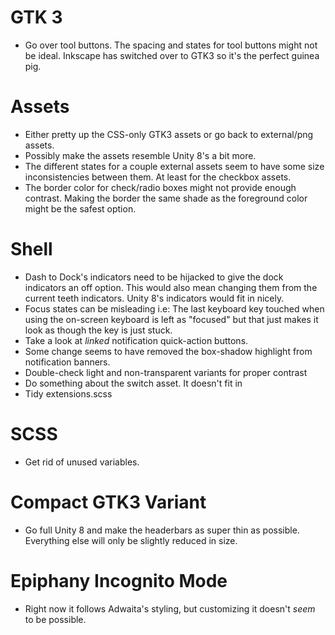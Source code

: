 # GTK 3
 - Go over tool buttons. The spacing and states for tool buttons might not be ideal. Inkscape has switched over to GTK3 so it's the perfect guinea pig.

# Assets
- Either pretty up the CSS-only GTK3 assets or go back to external/png assets.
- Possibly make the assets resemble Unity 8's a bit more.
- The different states for a couple external assets seem to have some size inconsistencies between them. At least for the checkbox assets.
- The border color for check/radio boxes might not provide enough    contrast. Making the border the same shade as the foreground color    might be the safest option.


# Shell
- Dash to Dock's indicators need to be hijacked to give the dock indicators an off option. This would also mean changing them from the current teeth indicators. Unity 8's indicators would fit in nicely.
- Focus states can be misleading i.e: The last keyboard key touched when using the on-screen keyboard is left as "focused" but that just makes it look as though the key is just stuck.
-  Take a look at _linked_ notification quick-action buttons.
- Some change seems to have removed the box-shadow highlight from notification banners.
-  Double-check light and non-transparent variants for proper contrast
- Do something about the switch asset. It doesn't fit in
-  Tidy extensions.scss

# SCSS
- Get rid of unused variables.

# Compact GTK3 Variant
- Go full Unity 8 and make the headerbars as super thin as possible. Everything else will only be slightly reduced in size.

# Epiphany Incognito Mode
- Right now it follows Adwaita's styling, but customizing it doesn't _seem_ to be possible.
